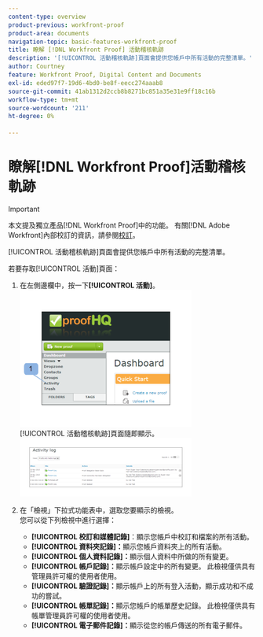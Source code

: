 ```yaml
---
content-type: overview
product-previous: workfront-proof
product-area: documents
navigation-topic: basic-features-workfront-proof
title: 瞭解 [!DNL Workfront Proof] 活動稽核軌跡
description: '[!UICONTROL 活動稽核軌跡]頁面會提供您帳戶中所有活動的完整清單。'
author: Courtney
feature: Workfront Proof, Digital Content and Documents
exl-id: eded97f7-19d6-4bd0-be8f-eecc274aaab8
source-git-commit: 41ab1312d2ccb8b8271bc851a35e31e9ff18c16b
workflow-type: tm+mt
source-wordcount: '211'
ht-degree: 0%

---
```


# 瞭解[!DNL Workfront Proof]活動稽核軌跡

>[!IMPORTANT]
>
>本文提及獨立產品[!DNL Workfront Proof]中的功能。 有關[!DNL Adobe Workfront]內部校訂的資訊，請參閱[校訂](../../../review-and-approve-work/proofing/proofing.md)。

[!UICONTROL 活動稽核軌跡]頁面會提供您帳戶中所有活動的完整清單。

若要存取[!UICONTROL 活動]頁面：

1. 在左側邊欄中，按一下&#x200B;**[!UICONTROL 活動]**。\
   ![Activity.png](assets/activity-350x278.png)\
   [!UICONTROL 活動稽核軌跡]頁面隨即顯示。\
   ![Proof_and_media.png](assets/proof-and-media-350x119.png)

1. 在「檢視」下拉式功能表中，選取您要顯示的檢視。\
   您可以從下列檢視中進行選擇：

   * **[!UICONTROL 校訂和媒體記錄]**：顯示您帳戶中校訂和檔案的所有活動。
   * **[!UICONTROL 資料夾記錄]：**&#x200B;顯示您帳戶資料夾上的所有活動。
   * **[!UICONTROL 個人資料記錄]：**&#x200B;顯示個人資料中所做的所有變更。
   * **[!UICONTROL 帳戶記錄]：**&#x200B;顯示帳戶設定中的所有變更。 此檢視僅供具有管理員許可權的使用者使用。
   * **[!UICONTROL 驗證記錄]：**&#x200B;顯示帳戶上的所有登入活動，顯示成功和不成功的嘗試。
   * **[!UICONTROL 帳單記錄]：**&#x200B;顯示您帳戶的帳單歷史記錄。 此檢視僅供具有帳單管理員許可權的使用者使用。
   * **[!UICONTROL 電子郵件記錄]：**&#x200B;顯示從您的帳戶傳送的所有電子郵件。
